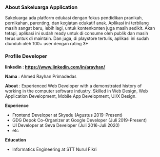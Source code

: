 ### About Sakeluarga Application
Sakeluarga ada platform edukasi dengan fokus pendidikan pranikah, pernikahan, parenting, dan kegiatan edukatif anak. Aplikasi ini terbilang masih sangat baru, lebih lagi, untuk kontenkonten juga masih sedikit. Akan tetapi, aplikasi ini sudah ready untuk di consume oleh publik dan masih terus untuk di maintain. Dan juga, di playstore tertulis, aplikasi ini sudah diunduh oleh 100+ user dengan rating 3+ 

### Profile Developer
**linkedin : https://www.linkedin.com/in/arayhan/**

**Nama** : Ahmed Rayhan Primadedas

**About** : Experienced Web Developer with a demonstrated history of working in the computer software industry. Skilled in Web Design, Web Application Development, Mobile App Development, UI/X Design. 

**Experience**
- Frontend Developer at Skyedu (Agustus 2019-Present)
- GDG Depok Co-Organizer at Google Developer (Juli 2019-Present)
- UI Developer at Geva Developer (Juli 2016-Juli 2020)
- etc

**Education**
- Informatics Engineering at STT Nurul Fikri

